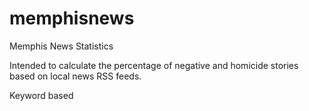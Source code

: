memphisnews
===========

Memphis News Statistics

Intended to calculate the percentage of negative and homicide stories based on local news RSS feeds.

Keyword based

